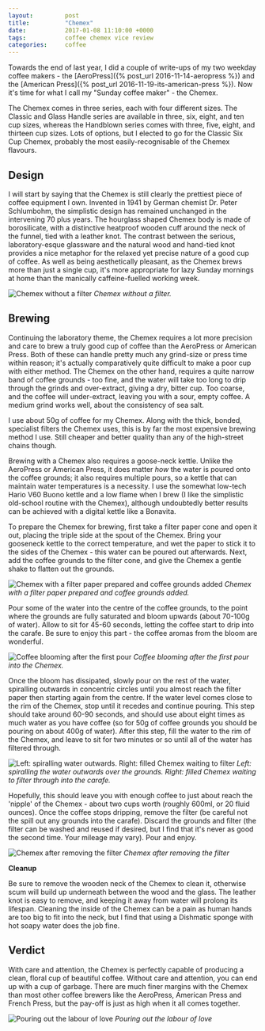 ```yaml
---
layout:         post
title:          "Chemex"
date:           2017-01-08 11:10:00 +0000
tags:           coffee chemex vice review
categories:     coffee
---
```


Towards the end of last year, I did a couple of write-ups of my two weekday coffee makers - the [AeroPress]({% post_url 2016-11-14-aeropress %}) and the [American Press]({% post_url 2016-11-19-its-american-press %}). Now it's time for what I call my "Sunday coffee maker" - the Chemex.

<!-- Read More -->

The Chemex comes in three series, each with four different sizes. The Classic and Glass Handle series are available in three, six, eight, and ten cup sizes, whereas the Handblown series comes with three, five, eight, and thirteen cup sizes. Lots of options, but I elected to go for the Classic Six Cup Chemex, probably the most easily-recognisable of the Chemex flavours.

## Design

I will start by saying that the Chemex is still clearly the prettiest piece of coffee equipment I own. Invented in 1941 by German chemist Dr. Peter Schlumbohm, the simplistic design has remained unchanged in the intervening 70 plus years. The hourglass shaped Chemex body is made of borosilicate, with a distinctive heatproof wooden cuff around the neck of the funnel, tied with a leather knot. The contrast between the serious, laboratory-esque glassware and the natural wood and hand-tied knot provides a nice metaphor for the relaxed yet precise nature of a good cup of coffee. As well as being aesthetically pleasant, as the Chemex brews more than just a single cup, it's more appropriate for lazy Sunday mornings at home than the manically caffeine-fuelled working week.

![Chemex without a filter]({{site.baseurl}}/assets/img/chemex-carafe.jpg)
*Chemex without a filter.*

## Brewing

Continuing the laboratory theme, the Chemex requires a lot more precision and care to brew a truly good cup of coffee than the AeroPress or American Press. Both of these can handle pretty much any grind-size or press time within reason; it's actually comparatively quite difficult to make a poor cup with either method. The Chemex on the other hand, requires a quite narrow band of coffee grounds - too fine, and the water will take too long to drip through the grinds and over-extract, giving a dry, bitter cup. Too coarse, and the coffee will under-extract, leaving you with a sour, empty coffee. A medium grind works well, about the consistency of sea salt. 

I use about 50g of coffee for my Chemex. Along with the thick, bonded, specialist filters the Chemex uses, this is by far the most expensive brewing method I use. Still cheaper and better quality than any of the high-street chains though. 

Brewing with a Chemex also requires a goose-neck kettle. Unlike the AeroPress or American Press, it does matter *how* the water is poured onto the coffee grounds; it also requires multiple pours, so a kettle that can maintain water temperatures is a necessity. I use the somewhat low-tech Hario V60 Buono kettle and a low flame when I brew (I like the simplistic old-school routine with the Chemex), although undoubtedly better results can be achieved with a digital kettle like a Bonavita.

To prepare the Chemex for brewing, first take a filter paper cone and open it out, placing the triple side at the spout of the Chemex. Bring your gooseneck kettle to the correct temperature, and wet the paper to stick it to the sides of the Chemex - this water can be poured out afterwards. Next, add the coffee grounds to the filter cone, and give the Chemex a gentle shake to flatten out the grounds.

![Chemex with a filter paper prepared and coffee grounds added]({{site.baseurl}}/assets/img/chemex-pre-brewing.jpg)
*Chemex with a filter paper prepared and coffee grounds added.*

Pour some of the water into the centre of the coffee grounds, to the point where the grounds are fully saturated and bloom upwards (about 70-100g of water). Allow to sit for 45-60 seconds, letting the coffee start to drip into the carafe. Be sure to enjoy this part - the coffee aromas from the bloom are wonderful.

![Coffee blooming after the first pour]({{site.baseurl}}/assets/img/chemex-first-bloom.jpg)
*Coffee blooming after the first pour into the Chemex.*

Once the bloom has dissipated, slowly pour on the rest of the water, spiralling outwards in concentric circles until you almost reach the filter paper then starting again from the centre. If the water level comes close to the rim of the Chemex, stop until it recedes and continue pouring. This step should take around 60-90 seconds, and should use about eight times as much water as you have coffee (so for 50g of coffee grounds you should be pouring on about 400g of water). After this step, fill the water to the rim of the Chemex, and leave to sit for two minutes or so until all of the water has filtered through. 

![Left: spiralling water outwards. Right: filled Chemex waiting to filter]({{site.baseurl}}/assets/img/chemex-second-pour.jpg)
*Left: spiralling the water outwards over the grounds. Right: filled Chemex waiting to filter through into the carafe.*

Hopefully, this should leave you with enough coffee to just about reach the 'nipple' of the Chemex - about two cups worth (roughly 600ml, or 20 fluid ounces). Once the coffee stops dripping, remove the filter (be careful not the spill out any grounds into the carafe). Discard the grounds and filter (the filter can be washed and reused if desired, but I find that it's never as good the second time. Your mileage may vary). Pour and enjoy.

![Chemex after removing the filter]({{site.baseurl}}/assets/img/chemex-post-brewing.jpg)
*Chemex after removing the filter*

**Cleanup**

Be sure to remove the wooden neck of the Chemex to clean it, otherwise scum will build up underneath between the wood and the glass. The leather knot is easy to remove, and keeping it away from water will prolong its lifespan. Cleaning the inside of the Chemex can be a pain as human hands are too big to fit into the neck, but I find that using a Dishmatic sponge with hot soapy water does the job fine.

## Verdict

With care and attention, the Chemex is perfectly capable of producing a clean, floral cup of beautiful coffee. Without care and attention, you can end up with a cup of garbage. There are much finer margins with the Chemex than most other coffee brewers like the AeroPress, American Press and French Press, but the pay-off is just as high when it all comes together.

![Pouring out the labour of love]({{site.baseurl}}/assets/img/chemex-result.jpg)
*Pouring out the labour of love*